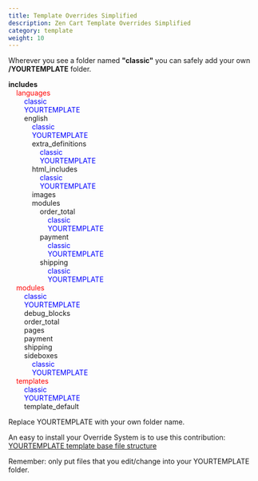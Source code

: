```yaml
---
title: Template Overrides Simplified 
description: Zen Cart Template Overrides Simplified 
category: template 
weight: 10
---
```


Wherever you see a folder named **"classic"** you can safely add your own **/YOURTEMPLATE** folder.  

**includes**  
    <font color="#ff0000">languages</font>  
        <font color="#0000ff">classic  
        YOURTEMPLATE</font>  
        english  
            <font color="#0000ff">classic  
            YOURTEMPLATE</font>  
            extra_definitions  
                <font color="#0000ff">classic  
                YOURTEMPLATE</font>  
            html_includes  
                <font color="#0000ff">classic  
                YOURTEMPLATE</font>  
            images  
            modules  
                order_total  
                    <font color="#0000ff">classic  
                    YOURTEMPLATE</font>  
                payment  
                    <font color="#0000ff">classic  
                    YOURTEMPLATE</font>  
                shipping  
                    <font color="#0000ff">classic  
                    YOURTEMPLATE</font>  
    <font color="#ff0000">modules</font>  
        <font color="#0000ff">classic  
        YOURTEMPLATE</font>  
        debug_blocks  
        order_total  
        pages  
        payment  
        shipping  
        sideboxes  
            <font color="#0000ff">classic  
            YOURTEMPLATE</font>  
    <font color="#ff0000">templates</font>  
        <font color="#0000ff">classic  
        YOURTEMPLATE</font>  
        template_default  

Replace YOURTEMPLATE with your own folder name.  

An easy to install your Override System is to use this contribution:   
[YOURTEMPLATE template base file structure](http://www.zen-cart.com/index.php?main_page=product_contrib_info&cPath=40_47&products_id=298)  

Remember: only put files that you edit/change into your YOURTEMPLATE folder.
